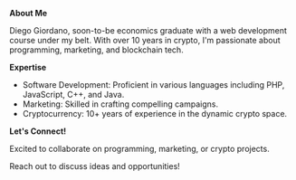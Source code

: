 **About Me**

Diego Giordano, soon-to-be economics graduate with a web development course under my belt. 
With over 10 years in crypto, I'm passionate about programming, marketing, and blockchain tech.

**Expertise**

- Software Development: Proficient in various languages including PHP, JavaScript, C++, and Java.
- Marketing: Skilled in crafting compelling campaigns.
- Cryptocurrency: 10+ years of experience in the dynamic crypto space.


**Let's Connect!**

Excited to collaborate on programming, marketing, or crypto projects. 

Reach out to discuss ideas and opportunities!
